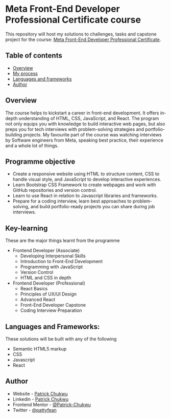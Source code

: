 # Meta Front-End Developer Professional Certificate course


This repository will host my solutions to challenges, tasks and capstone project for the course: [Meta Front-End Developer Professional Certificate](https://www.coursera.org/professional-certificates/meta-front-end-developer).

## Table of contents

  - [Overview](#overview)
  - [My process](#my-process)
  - [Languages and frameworks](#built-with)
  - [Author](#author)

## Overview
The course helps to kickstart a career in front-end development. It offers in-depth understanding of HTML, CSS, JavaScript, and React. The program not only equips you with knowledge to build interactive web pages, but also preps you for tech interviews with problem-solving strategies and portfolio-building projects.
My favourite part of the course was watching interviews by Software engineers from Meta, speaking best practice, their experience and a whole lot of things.

## Programme objective
- Create a responsive website using HTML to structure content, CSS to handle visual style, and JavaScript to develop interactive experiences.
- Learn Bootstrap CSS Framework to create webpages and work with GitHub repositories and version control.
- Learn to use React in relation to Javascript libraries and frameworks.
- Prepare for a coding interview, learn best approaches to problem-solving, and build portfolio-ready projects you can share during job interviews.

## Key-learning
These are the major things learnt from the programme
- Frontend Developer (Associate)
    - Developing Interpersonal Skills
    - Introduction to Front-End Development
    - Programming with JavaScript
    - Version Control
    - HTML and CSS in depth
- Frontend Developer (Professional)
    - React Basics
    - Principles of UX/UI Design
    - Advanced React
    - Front-End Developer Capstone
    - Coding Interview Preparation


   
##  Languages and Frameworks:

These solutions will be built with any of the following
- Semantic HTML5 markup
- CSS 
- Javascript
- React




## Author

- Website - [Patrick Chukwu](https://www.your-site.com)
- Linkedin - [Patrick Chukwu](https://www.linkedin.com/in/patrick-chukwu)
- Frontend Mentor - [@Patrick-Chukwu](https://www.frontendmentor.io/profile/Patrick-Chukwu)
- Twitter - [@pattyfean](https://www.twitter.com/d_patrickchukwu)



